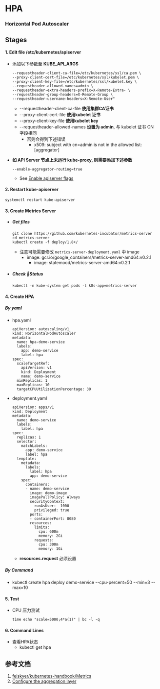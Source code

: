 # HPA

### Horizontal Pod Autoscaler

## Stages
#### 1. Edit file /etc/kubernetes/apiserver

- 添加以下参数至 **KUBE_API_ARGS**

      --requestheader-client-ca-file=/etc/kubernetes/ssl/ca.pem \
      --proxy-client-cert-file=/etc/kubernetes/ssl/kubelet.pem \
      --proxy-client-key-file=/etc/kubernetes/ssl/kubelet.key \
      --requestheader-allowed-names=admin \
      --requestheader-extra-headers-prefix=X-Remote-Extra- \
      --requestheader-group-headers=X-Remote-Group \
      --requestheader-username-headers=X-Remote-User"
      
  - --requestheader-client-ca-file **使用集群CA证书**
  - --proxy-client-cert-file **使用kubelet 证书**
  - --proxy-client-key-file **使用kubelet key** 
  - --requestheader-allowed-names **设置为 admin**, 与 kubelet 证书 CN 字段相同
    - 否则会得到下述错误
      - x509: subject with cn=admin is not in the allowed list: [aggregator]

- **如 API Server 节点上未运行 kube-proxy, 则需要添加下述参数**

      --enable-aggregator-routing=true

  - See [Enable apiserver flags](https://kubernetes.io/docs/tasks/access-kubernetes-api/configure-aggregation-layer/)

#### 2. Restart kube-apiserver

    systemctl restart kube-apiserver

#### 3. Create Metrics Server
- ##### Get files

      git clone https://github.com/kubernetes-incubator/metrics-server
      cd metrics-server
      kubectl create -f deploy/1.8+/

  - 注意可能需要修改 `metrics-server-deployment.yaml` 中 image 
    - image: gcr.io/google_containers/metrics-server-amd64:v0.2.1
      - image: statemood/metrics-server-amd64:v0.2.1

- ##### Check Status

      kubectl -n kube-system get pods -l k8s-app=metrics-server


#### 4. Create HPA
##### By yaml
- hpa.yaml

      apiVersion: autoscaling/v1
      kind: HorizontalPodAutoscaler
      metadata:
        name: hpa-demo-service
        labels:
          app: demo-service
          label: hpa
      spec:
        scaleTargetRef:
          apiVersion: v1
          kind: Deployment
          name: demo-service
        minReplicas: 1
        maxReplicas: 10
        targetCPUUtilizationPercentage: 30


- deployment.yaml

      apiVersion: apps/v1
      kind: Deployment
      metadata:
        name: demo-service
        labels:
          label: hpa
      spec:
        replicas: 1
        selector:
          matchLabels:
            app: demo-service
            label: hpa
        template:
          metadata:
            labels:
              label: hpa
              app: demo-service
          spec:
            containers:
            - name: demo-service
              image: demo-image
              imagePullPolicy: Always
              securityContext:
                runAsUser:  1000
                privileged: true
              ports:
              - containerPort: 8080
              resources:
                limits:
                  cpu: 600m
                  memory: 2Gi
                requests:
                  cpu: 300m
                  memory: 1Gi

  - **resources.request** 必须设置

##### By Command
- kubectl create hpa deploy demo-service --cpu-percent=50 --min=3 --max=10

#### 5. Test
- CPU 压力测试

      time echo "scale=5000;4*a(1)" | bc -l -q

#### 6. Command Lines
- 查看HPA状态
  - kubectl get hpa

## 参考文档

1. [feiskyer/kubernetes-handbook/Metrics](https://github.com/feiskyer/kubernetes-handbook/blob/master/zh/addons/metrics.md)
2. [Configure the aggregation layer](https://kubernetes.io/docs/tasks/access-kubernetes-api/configure-aggregation-layer/)
